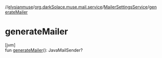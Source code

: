 //[elysianmuse](../../../index.md)/[org.darkSolace.muse.mail.service](../index.md)/[MailerSettingsService](index.md)/[generateMailer](generate-mailer.md)

# generateMailer

[jvm]\
fun [generateMailer](generate-mailer.md)(): JavaMailSender?
